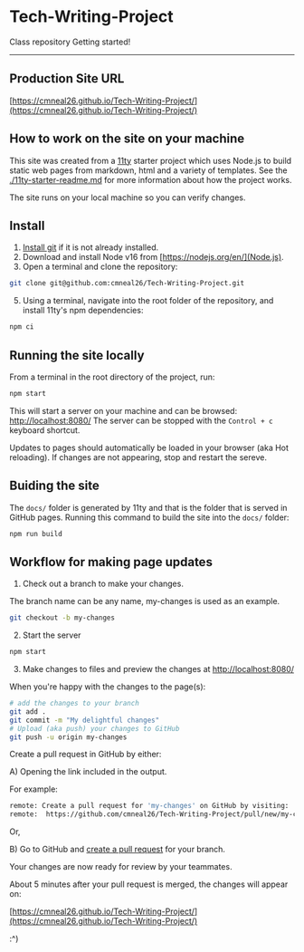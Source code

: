 # Tech-Writing-Project
Class repository
Getting started!

----

## Production Site URL

[https://cmneal26.github.io/Tech-Writing-Project/](https://cmneal26.github.io/Tech-Writing-Project/) 

## How to work on the site on your machine

This site was created from a [11ty](https://www.11ty.dev/) starter project which uses Node.js to build static web pages from markdown, html and a variety of templates. See the [./11ty-starter-readme.md](./11ty-starter-readme.md) for more information about how the project works.

The site runs on your local machine so you can verify changes. 

## Install

1. [Install git](https://git-scm.com/downloads) if it is not already installed.
2. Download and install Node v16 from [https://nodejs.org/en/](Node.js).
4. Open a terminal and clone the repository:

```bash
git clone git@github.com:cmneal26/Tech-Writing-Project.git
```

5. Using a terminal, navigate into the root folder of the repository, and install 11ty's npm dependencies:

```bash
npm ci 
```

## Running the site locally 

From a terminal in the root directory of the project, run:

```bash
npm start
```

This will start a server on your machine and can be browsed:
[http://localhost:8080/](http://localhost:8080/)
The server can be stopped with the `Control + c` keyboard shortcut.

Updates to pages should automatically be loaded  in your browser (aka Hot reloading). If changes are not appearing, stop and restart the sereve.

## Buiding the site

The `docs/` folder is generated by 11ty and that is the folder that is served in GitHub pages. Running this command to build the site into the `docs/` folder:


```bash
npm run build
```

## Workflow for making page updates

1. Check out a branch to make your changes.  

The branch name can be any name, my-changes is used as an example.


```bash
git checkout -b my-changes
```
2. Start the server

```bash
npm start
```

3. Make changes to files and preview the changes at [http://localhost:8080/](http://localhost:8080/)

When you're happy with the changes to the page(s):

```bash
# add the changes to your branch
git add . 
git commit -m "My delightful changes"
# Upload (aka push) your changes to GitHub
git push -u origin my-changes
```

Create a pull request in GitHub by either:

A) Opening the link included in the output.

For example:

```bash 
remote: Create a pull request for 'my-changes' on GitHub by visiting:
remote:  https://github.com/cmneal26/Tech-Writing-Project/pull/new/my-changes
```

Or, 

B) Go to GitHub and [create a pull request](https://docs.github.com/en/pull-requests/collaborating-with-pull-requests/proposing-changes-to-your-work-with-pull-requests/creating-a-pull-request) for your branch.

Your changes are now ready for review by your teammates.

About 5 minutes after your pull request is merged, the changes will appear on:

[https://cmneal26.github.io/Tech-Writing-Project/](https://cmneal26.github.io/Tech-Writing-Project/)

:^)

